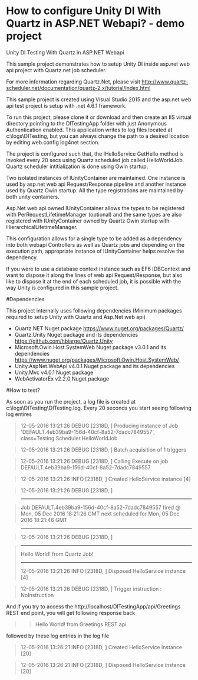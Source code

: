 # How to configure Unity DI With Quartz in ASP.NET Webapi? - demo project
Unity DI Testing With Quartz in ASP.NET Webapi

This sample project demonstrates how to setup Unity DI inside asp.net web api project with Quartz.net job scheduler.

For more information regarding Quartz.Net, please visit http://www.quartz-scheduler.net/documentation/quartz-2.x/tutorial/index.html

This sample project is created using Visual Studio 2015 and the asp.net web api test project is setup with .net 4.6.1 framework.

To run this project, please clone it or download and then create an IIS virtual directory pointing to the DITestingApp folder with just Anonymous Authentication enabled. This application writes to log files located at c:\logs\DITesting\, but you can always change the path to a desired location by editing web.config log4net section.

The project is configured such that, the IHelloService GetHello method is invoked every 20 secs using Quartz scheduled job called HelloWorldJob. Quartz scheduler intitialization is done using Owin startup. 

Two isolated instances of IUnityContainer are maintained. One instance is used by asp.net web api Request/Response pipeline and another instance used by Quartz Owin startup. All the type registrations are maintained by both unity containers. 

Asp.Net web api owned IUnityContainer allows the types to be registered with PerRequestLifetimeManager (optional) and the same types are also registered with IUnityContainer owned by Quartz  Owin startup with HierarchicalLifetimeManager.

This configuration allows for a single type to be added as a dependency into both webapi Controllers as well as Quartz jobs and depending on the execution path, appropriate instance of IUnityContainer helps resolve the dependency.

If you were to use a database context instance such as EF6 IDBContext and want to dispose it along the lines of web api Request/Response, but also like to dispose it at the end of each scheduled job, it is possible with the way Unity is configured in this sample project.

#Dependencies

This project internally uses following dependencies
(Minimum packages required to setup Unity with Quartz and Asp.Net web api)
* Quartz.NET Nuget package https://www.nuget.org/packages/Quartz/
* Quartz.Unity Nuget package and its dependencies https://github.com/hbiarge/Quartz.Unity
* Microsoft.Owin.Host.SystemWeb Nuget package v3.0.1 and its dependencies https://www.nuget.org/packages/Microsoft.Owin.Host.SystemWeb/
* Unity.AspNet.WebApi v4.0.1 Nuget package and its dependencies
* Unity.Mvc v4.0.1 Nuget package
* WebActivatorEx v2.2.0 Nuget package

#How to test?

As soon as you run the project, a log file is created at c:\logs\DITesting\DITesting.log. Every 20 seconds you start seeing following log entires

> 12-05-2016 13:21:26 DEBUG [2318D, ] Producing instance of Job 'DEFAULT.4eb39ba9-156d-40cf-8a52-7dadc7849557', class=Testing.Scheduler.HelloWorldJob

> 12-05-2016 13:21:26 DEBUG [2318D, ] Batch acquisition of 1 triggers

> 12-05-2016 13:21:26 DEBUG [2318D, ] Calling Execute on job DEFAULT.4eb39ba9-156d-40cf-8a52-7dadc7849557

> 12-05-2016 13:21:26 INFO  [2318D, ] Created HelloService instance [4]

> 12-05-2016 13:21:26 DEBUG [2318D, ] 

> ****

> Job DEFAULT.4eb39ba9-156d-40cf-8a52-7dadc7849557 fired @ Mon, 05 Dec 2016 18:21:26 GMT next scheduled for Mon, 05 Dec 2016 18:21:46 GMT

> ***
> 

> 12-05-2016 13:21:26 DEBUG [2318D, ] 

> ***
> Hello World! from Quartz Job!
> ***
> 
> 12-05-2016 13:21:26 INFO  [2318D, ] Disposed HelloService instance [4]

> 12-05-2016 13:21:26 DEBUG [2318D, ] Trigger instruction : NoInstruction
> 

And if you try to access the http://localhost/DITestingApp/api/Greetings REST end point, you will get following response back 

>> Hello World! from Greetings REST api

followed by these log entries in the log file

> 12-05-2016 13:26:21 INFO  [2318D, ] Created HelloService instance [20]

> 12-05-2016 13:26:21 INFO  [2318D, ] Disposed HelloService instance [20]


